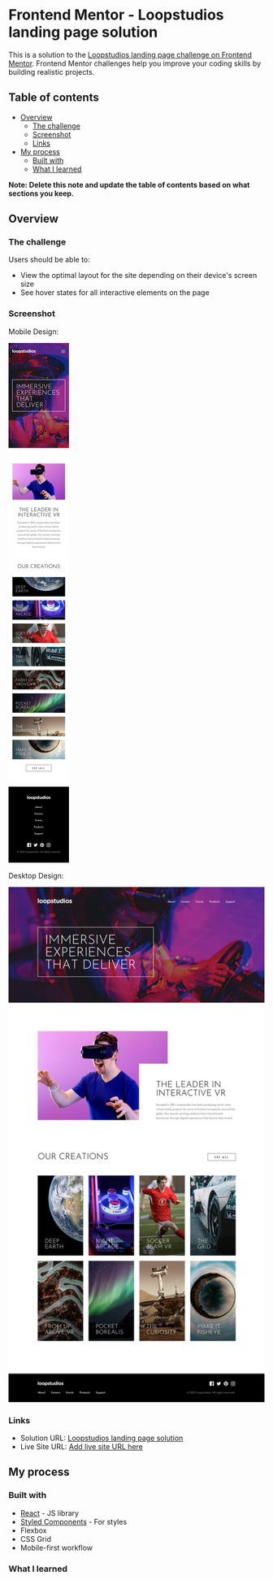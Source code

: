 # Frontend Mentor - Loopstudios landing page solution

This is a solution to the [Loopstudios landing page challenge on Frontend Mentor](https://www.frontendmentor.io/challenges/loopstudios-landing-page-N88J5Onjw). Frontend Mentor challenges help you improve your coding skills by building realistic projects. 

## Table of contents

- [Overview](#overview)
  - [The challenge](#the-challenge)
  - [Screenshot](#screenshot)
  - [Links](#links)
- [My process](#my-process)
  - [Built with](#built-with)
  - [What I learned](#what-i-learned)

**Note: Delete this note and update the table of contents based on what sections you keep.**

## Overview

### The challenge

Users should be able to:

- View the optimal layout for the site depending on their device's screen size
- See hover states for all interactive elements on the page

### Screenshot

Mobile Design:

![](src/design/mobile-design.jpg)

Desktop Design:

![](src/design/desktop-design.jpg)

### Links

- Solution URL: [Loopstudios landing page solution]()
- Live Site URL: [Add live site URL here]()

## My process

### Built with

- [React](https://reactjs.org/) - JS library
- [Styled Components](https://styled-components.com/) - For styles
- Flexbox
- CSS Grid
- Mobile-first workflow

### What I learned

